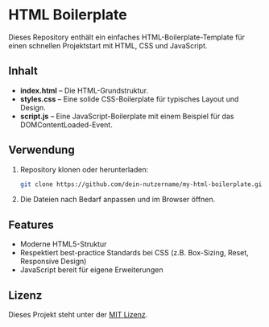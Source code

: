 # HTML Boilerplate

Dieses Repository enthält ein einfaches HTML-Boilerplate-Template für einen schnellen Projektstart mit HTML, CSS und JavaScript.

## Inhalt

- **index.html** – Die HTML-Grundstruktur.
- **styles.css** – Eine solide CSS-Boilerplate für typisches Layout und Design.
- **script.js** – Eine JavaScript-Boilerplate mit einem Beispiel für das DOMContentLoaded-Event.

## Verwendung

1. Repository klonen oder herunterladen:
    ```bash
    git clone https://github.com/dein-nutzername/my-html-boilerplate.git
    ```
2. Die Dateien nach Bedarf anpassen und im Browser öffnen.

## Features

- Moderne HTML5-Struktur
- Respektiert best-practice Standards bei CSS (z.B. Box-Sizing, Reset, Responsive Design)
- JavaScript bereit für eigene Erweiterungen

## Lizenz

Dieses Projekt steht unter der [MIT Lizenz](LICENSE).
